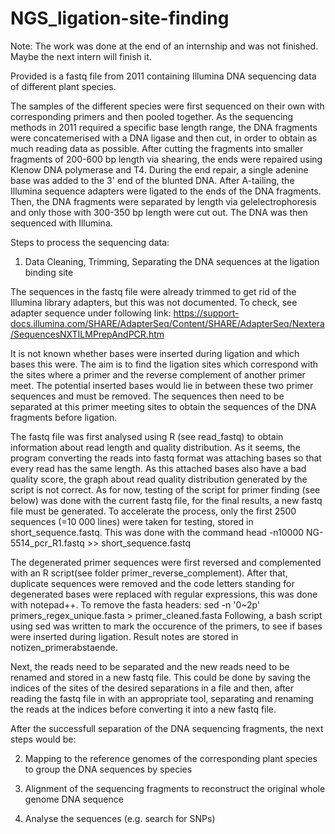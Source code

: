 # NGS_ligation-site-finding
Note: The work was done at the end of an internship and was not finished. Maybe the next intern will finish it. 

Provided is a fastq file from 2011 containing Illumina DNA sequencing data of different plant species.

The samples of the different species were first sequenced on their own with corresponding primers and then pooled together. As the sequencing methods in 2011 required a specific base length range, the DNA fragments were concatemerised with a DNA ligase and then cut, in order to obtain as much reading data as possible. After cutting the fragments into smaller fragments of 200-600 bp length via shearing, the ends were repaired using Klenow DNA polymerase and T4. During the end repair, a single adenine base was added to the 3' end of the blunted DNA. After A-tailing, the Illumina sequence adapters were ligated to the ends of the DNA fragments. Then, the DNA fragments were separated by length via gelelectrophoresis and only those with 300-350 bp length were cut out. The DNA was then sequenced with Illumina. 

Steps to process the sequencing data:

1) Data Cleaning, Trimming, Separating the DNA sequences at the ligation binding site

The sequences in the fastq file were already trimmed to get rid of the Illumina library adapters, but this was not documented. To check, see adapter sequence under following link:
https://support-docs.illumina.com/SHARE/AdapterSeq/Content/SHARE/AdapterSeq/Nextera/SequencesNXTILMPrepAndPCR.htm

It is not known whether bases were inserted during ligation and which bases this were. The aim is to find the ligation sites which correspond with the sites where a primer and the reverse complement of another primer meet. The potential inserted bases would lie in between these two primer sequences and must be removed. The sequences then need to be separated at this primer meeting sites to obtain the sequences of the DNA fragments before ligation. 

The fastq file was first analysed using R (see read_fastq) to obtain information about read length and quality distribution. As it seems, the program converting the reads into fastq format was attaching bases so that every read has the same length. As this attached bases also have a bad quality score, the graph about read quality distribution generated by the script is not correct. As for now, testing of the script for primer finding (see below) was done with the current fastq file, for the final results, a new fastq file must be generated. To accelerate the process, only the first 2500 sequences (=10 000 lines) were taken for testing, stored in short_sequence.fastq. This was done with the command head -n10000 NG-5514_pcr_R1.fastq >> short_sequence.fastq

The degenerated primer sequences were first reversed and complemented with an R script(see folder primer_reverse_complement). After that, duplicate sequences were removed and the code letters standing for degenerated bases were replaced with regular expressions, this was done with notepad++. To remove the fasta headers: sed -n '0~2p' primers_regex_unique.fasta > primer_cleaned.fasta
Following, a bash script using sed was written to mark the occurence of the primers, to see if bases were inserted during ligation. Result notes are stored in notizen_primerabstaende.

Next, the reads need to be separated and the new reads need to be renamed and stored in a new fastq file. This could be done by saving the indices of the sites of the desired separations in a file and then, after reading the fastq file in with an appropriate tool, separating and renaming the reads at the indices before converting it into a new fastq file. 

After the successfull separation of the DNA sequencing fragments, the next steps would be:

2) Mapping to the reference genomes of the corresponding plant species to group the DNA sequences by species

3) Alignment of the sequencing fragments to reconstruct the original whole genome DNA sequence

4) Analyse the sequences (e.g. search for SNPs)

